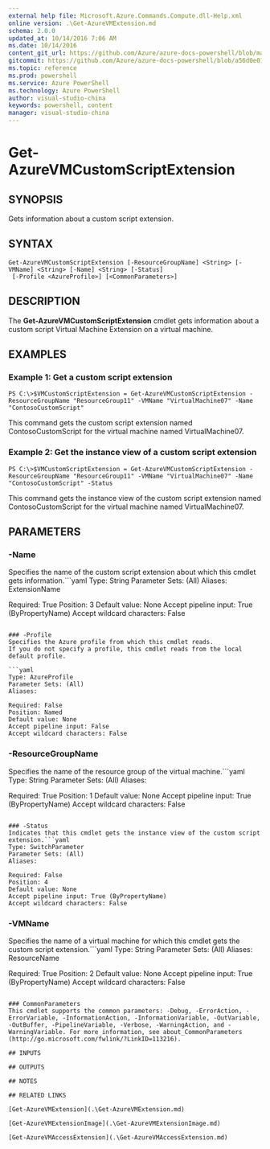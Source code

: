 ```yaml
---
external help file: Microsoft.Azure.Commands.Compute.dll-Help.xml
online version: .\Get-AzureVMExtension.md
schema: 2.0.0
updated_at: 10/14/2016 7:06 AM
ms.date: 10/14/2016
content_git_url: https://github.com/Azure/azure-docs-powershell/blob/master/azureps-cmdlets-docs/ResourceManager/AzureRM.Compute/v0.9.8/CmdletMDs/Get-AzureVMCustomScriptExtension.md
gitcommit: https://github.com/Azure/azure-docs-powershell/blob/a56d0e01e65c2c33aa2af13dd29addc94ead6e88/azureps-cmdlets-docs/ResourceManager/AzureRM.Compute/v0.9.8/CmdletMDs/Get-AzureVMCustomScriptExtension.md
ms.topic: reference
ms.prod: powershell
ms.service: Azure PowerShell
ms.technology: Azure PowerShell
author: visual-studio-china
keywords: powershell, content
manager: visual-studio-china
---
```


# Get-AzureVMCustomScriptExtension

## SYNOPSIS
Gets information about a custom script extension.

## SYNTAX

```
Get-AzureVMCustomScriptExtension [-ResourceGroupName] <String> [-VMName] <String> [-Name] <String> [-Status]
 [-Profile <AzureProfile>] [<CommonParameters>]
```

## DESCRIPTION
The **Get-AzureVMCustomScriptExtension** cmdlet gets information about a custom script Virtual Machine Extension on a virtual machine.

## EXAMPLES

### Example 1: Get a custom script extension
```
PS C:\>$VMCustomScriptExtension = Get-AzureVMCustomScriptExtension -ResourceGroupName "ResourceGroup11" -VMName "VirtualMachine07" -Name "ContosoCustomScript"
```

This command gets the custom script extension named ContosoCustomScript for the virtual machine named VirtualMachine07.

### Example 2: Get the instance view of a custom script extension
```
PS C:\>$VMCustomScriptExtension = Get-AzureVMCustomScriptExtension -ResourceGroupName "ResourceGroup11" -VMName "VirtualMachine07" -Name "ContosoCustomScript" -Status
```

This command gets the instance view of the custom script extension named ContosoCustomScript for the virtual machine named VirtualMachine07.

## PARAMETERS

### -Name
Specifies the name of the custom script extension about which this cmdlet gets information.```yaml
Type: String
Parameter Sets: (All)
Aliases: ExtensionName

Required: True
Position: 3
Default value: None
Accept pipeline input: True (ByPropertyName)
Accept wildcard characters: False
```

### -Profile
Specifies the Azure profile from which this cmdlet reads.
If you do not specify a profile, this cmdlet reads from the local default profile.

```yaml
Type: AzureProfile
Parameter Sets: (All)
Aliases: 

Required: False
Position: Named
Default value: None
Accept pipeline input: False
Accept wildcard characters: False
```

### -ResourceGroupName
Specifies the name of the resource group of the virtual machine.```yaml
Type: String
Parameter Sets: (All)
Aliases: 

Required: True
Position: 1
Default value: None
Accept pipeline input: True (ByPropertyName)
Accept wildcard characters: False
```

### -Status
Indicates that this cmdlet gets the instance view of the custom script extension.```yaml
Type: SwitchParameter
Parameter Sets: (All)
Aliases: 

Required: False
Position: 4
Default value: None
Accept pipeline input: True (ByPropertyName)
Accept wildcard characters: False
```

### -VMName
Specifies the name of a virtual machine for which this cmdlet gets the custom script extension.```yaml
Type: String
Parameter Sets: (All)
Aliases: ResourceName

Required: True
Position: 2
Default value: None
Accept pipeline input: True (ByPropertyName)
Accept wildcard characters: False
```

### CommonParameters
This cmdlet supports the common parameters: -Debug, -ErrorAction, -ErrorVariable, -InformationAction, -InformationVariable, -OutVariable, -OutBuffer, -PipelineVariable, -Verbose, -WarningAction, and -WarningVariable. For more information, see about_CommonParameters (http://go.microsoft.com/fwlink/?LinkID=113216).

## INPUTS

## OUTPUTS

## NOTES

## RELATED LINKS

[Get-AzureVMExtension](.\Get-AzureVMExtension.md)

[Get-AzureVMExtensionImage](.\Get-AzureVMExtensionImage.md)

[Get-AzureVMAccessExtension](.\Get-AzureVMAccessExtension.md)

